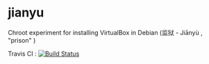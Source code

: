 # jianyu
Chroot experiment for installing VirtualBox in Debian (监狱 - Jiānyù , "prison" )


Travis CI : [![Build Status](https://travis-ci.org/ocramz/jianyu.svg?branch=master)](https://travis-ci.org/ocramz/jianyu)
